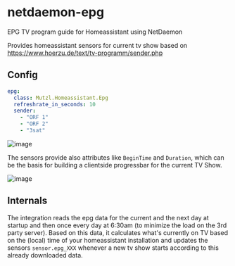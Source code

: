 # netdaemon-epg
EPG TV program guide for Homeassistant using NetDaemon

Provides homeassistant sensors for current tv show based on https://www.hoerzu.de/text/tv-programm/sender.php

## Config
```yaml
epg:
  class: Mutzl.Homeassistant.Epg
  refreshrate_in_seconds: 10
  sender:
    - "ORF 1"
    - "ORF 2"
    - "3sat"
```

![image](https://user-images.githubusercontent.com/2855185/116299908-8b611980-a79e-11eb-963a-472091a30c05.png)

The sensors provide also attributes like `BeginTime` and `Duration`, which can be the basis for building a clientside progressbar for the current TV Show.

![image](https://user-images.githubusercontent.com/2855185/116300113-cbc09780-a79e-11eb-95db-a45faa44a006.png)

## Internals
The integration reads the epg data for the current and the next day at startup and then once every day at 6:30am (to minimize the load on the 3rd party server).
Based on this data, it calculates what's currently on TV based on the (local) time of your homeassistant installation and updates the sensors `sensor.epg_XXX` whenever a new tv show starts according to this already downloaded data.

